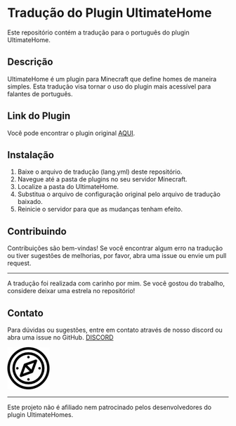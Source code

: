 # Tradução do Plugin UltimateHome

Este repositório contém a tradução para o português do plugin UltimateHome.

## Descrição

UltimateHome é um plugin para Minecraft que define homes de maneira simples. Esta tradução visa tornar o uso do plugin mais acessível para falantes de português.

## Link do Plugin

Você pode encontrar o plugin original [AQUI](https://www.spigotmc.org/resources/【ultimatehomes】-highly-configurable-player-sethome-system-1-8-1-21.64210/).

## Instalação

1. Baixe o arquivo de tradução (lang.yml) deste repositório.
2. Navegue até a pasta de plugins no seu servidor Minecraft.
3. Localize a pasta do UltimateHome.
4. Substitua o arquivo de configuração original pelo arquivo de tradução baixado.
5. Reinicie o servidor para que as mudanças tenham efeito.

## Contribuindo

Contribuições são bem-vindas! Se você encontrar algum erro na tradução ou tiver sugestões de melhorias, por favor, abra uma issue ou envie um pull request.

---

A tradução foi realizada com carinho por mim. Se você gostou do trabalho, considere deixar uma estrela no repositório!

## Contato

Para dúvidas ou sugestões, entre em contato através de nosso discord ou abra uma issue no GitHub.
[DISCORD](https://discord.gg/bNGteNDr4Y)

![Imagem Ilustrativa](./64210.jpg)

---

Este projeto não é afiliado nem patrocinado pelos desenvolvedores do plugin UltimateHomes.
